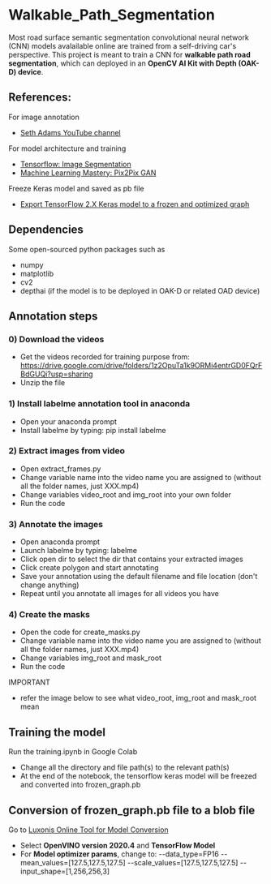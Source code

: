 # Walkable_Path_Segmentation
Most road surface semantic segmentation convolutional neural network (CNN) models avalailable online are trained from a self-driving car's perspective.
This project is meant to train a CNN for **walkable path road segmentation**, which can deployed in an **OpenCV AI Kit with Depth (OAK-D) device**.

## References:
For image annotation
- [Seth Adams YouTube channel](https://youtu.be/udR6SwojYXo)

For model architecture and training
- [Tensorflow: Image Segmentation](https://www.tensorflow.org/tutorials/images/segmentation)
- [Machine Learning Mastery: Pix2Pix GAN](https://machinelearningmastery.com/how-to-develop-a-pix2pix-gan-for-image-to-image-translation/)

Freeze Keras model and saved as pb file
- [Export TensorFlow 2.X Keras model to a frozen and optimized graph](https://medium.com/@sebastingarcaacosta/how-to-export-a-tensorflow-2-x-keras-model-to-a-frozen-and-optimized-graph-39740846d9eb)


## Dependencies
Some open-sourced python packages such as
- numpy
- matplotlib
- cv2
- depthai (if the model is to be deployed in OAK-D or related OAD device)

## Annotation steps
### 0) Download the videos
- Get the videos recorded for training purpose from: https://drive.google.com/drive/folders/1z2OpuTa1k9ORMi4entrGD0FQrFBdGUQi?usp=sharing
- Unzip the file

### 1) Install labelme annotation tool in anaconda
- Open your anaconda prompt
- Install labelme by typing: pip install labelme

### 2) Extract images from video
- Open extract_frames.py
- Change variable name into the video name you are assigned to (without all the folder names, just XXX.mp4)
- Change variables video_root and img_root into your own folder
- Run the code

### 3) Annotate the images
- Open anaconda prompt
- Launch labelme by typing: labelme
- Click open dir to select the dir that contains your extracted images
- Click create polygon and start annotating
- Save your annotation using the default filename and file location (don't change anything)
- Repeat until you annotate all images for all videos you have

### 4) Create the masks
- Open the code for create_masks.py
- Change variable name into the video name you are assigned to (without all the folder names, just XXX.mp4)
- Change variables img_root and mask_root
- Run the code

IMPORTANT
- refer the image below to see what video_root, img_root and mask_root mean

## Training the model
Run the training.ipynb in Google Colab
- Change all the directory and file path(s) to the relevant path(s)
- At the end of the notebook, the tensorflow keras model will be freezed and converted into frozen_graph.pb

## Conversion of frozen_graph.pb file to a blob file
Go to [Luxonis Online Tool for Model Conversion](http://luxonis.com:8080/)
- Select **OpenVINO version 2020.4** and **TensorFlow Model**
- For **Model optimizer params**, change to: --data_type=FP16 --mean_values=[127.5,127.5,127.5] --scale_values=[127.5,127.5,127.5] --input_shape=[1,256,256,3]
